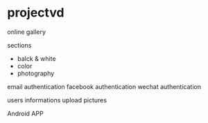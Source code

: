 # projectvd
online gallery 

sections
- balck & white
- color
- photography

email authentication
facebook authentication
wechat authentication

users informations
upload pictures

Android APP

